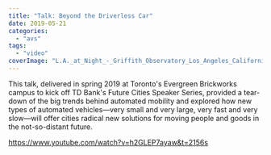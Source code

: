```yaml
---
title: "Talk: Beyond the Driverless Car"
date: 2019-05-21
categories: 
  - "avs"
tags: 
  - "video"
coverImage: "L.A._at_Night_-_Griffith_Observatory_Los_Angeles_California_USA_-_August_1995-scaled.jpg"
---
```


This talk, delivered in spring 2019 at Toronto's Evergreen Brickworks campus to kick off TD Bank's Future Cities Speaker Series, provided a tear-down of the big trends behind automated mobility and explored how new types of automated vehicles—very small and very large, very fast and very slow—will offer cities radical new solutions for moving people and goods in the not-so-distant future.

https://www.youtube.com/watch?v=h2GLEP7ayaw&t=2156s
